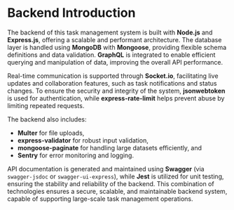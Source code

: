 # Backend Introduction

The backend of this task management system is built with **Node.js** and **Express.js**, offering a scalable and performant architecture. The database layer is handled using **MongoDB** with **Mongoose**, providing flexible schema definitions and data validation. **GraphQL** is integrated to enable efficient querying and manipulation of data, improving the overall API performance.

Real-time communication is supported through **Socket.io**, facilitating live updates and collaboration features, such as task notifications and status changes. To ensure the security and integrity of the system, **jsonwebtoken** is used for authentication, while **express-rate-limit** helps prevent abuse by limiting repeated requests.

The backend also includes:

- **Multer** for file uploads,
- **express-validator** for robust input validation,
- **mongoose-paginate** for handling large datasets efficiently, and
- **Sentry** for error monitoring and logging.

API documentation is generated and maintained using **Swagger** (via `swagger-jsdoc` or `swagger-ui-express`), while **Jest** is utilized for unit testing, ensuring the stability and reliability of the backend. This combination of technologies ensures a secure, scalable, and maintainable backend system, capable of supporting large-scale task management operations.
